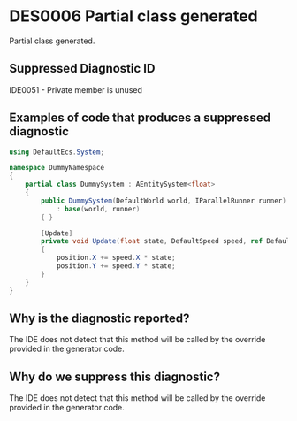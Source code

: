 # DES0006 Partial class generated

Partial class generated.

## Suppressed Diagnostic ID

IDE0051 - Private member is unused

## Examples of code that produces a suppressed diagnostic
```csharp
using DefaultEcs.System;

namespace DummyNamespace
{
    partial class DummySystem : AEntitySystem<float>
    {
        public DummySystem(DefaultWorld world, IParallelRunner runner)
            : base(world, runner)
        { }

        [Update]
        private void Update(float state, DefaultSpeed speed, ref DefaultPosition position)
        {
            position.X += speed.X * state;
            position.Y += speed.Y * state;
        }
    }
}
```

## Why is the diagnostic reported?

The IDE does not detect that this method will be called by the override provided in the generator code.

## Why do we suppress this diagnostic?

The IDE does not detect that this method will be called by the override provided in the generator code.